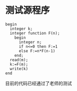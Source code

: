 # 测试源程序

```
begin
  integer k;
  integer function F(n);
    begin
      integer n;
      if n<=0 then F:=1
      else F:=n*F(n-1)
    end;
  read(m);
  k:=F(m);
  write(k)
end
```

目前的代码已经通过了老师的测试

